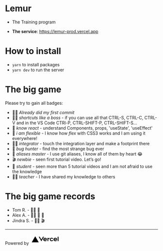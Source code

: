 # Lemur 

- The Training program

- **The service**: https://lemur-prod.vercel.app

# How to install

- `yarn` to install packages
- `yarn dev` to run the server

# The big game

Please try to gain all badges:

- 👊🏻 _Already did my first commit_
- 🖖🏾 _shortcuts like a boss_ - if you can use all that CTRL-S, CTRL-C, CTRL-V and in the VS Code CTRl-P, CTRL-SHIFT-P, CTRL-SHIFT-S...
- 👾 _know react_ - understand Components, props, 'useState', 'useEffect'
- 🎨 _i am flexible_ - I know how _flex_ with CSS3 works and I am using it everywhere!
- 🏂🏽 _integrator_ - touch the integration layer and make a footprint there
- 🐛 _bug hunter_ - find the most strange bug ever
- 🐙 _aliases master_ - I use git aliases, I know all of them by heart 😂
- 🎬 _newbie_ - seen first tutorial video. Let’s go!
- 📖 _student_ - seen more than 5 tutorial videos and I am not afraid to use the knowledge
- 🧑‍🏫 _teacher_ - I have shared my knowledge to others

# The big game records

- Tom R. - 👊🏻 👾
- Alex A. - 👊🏻 🎨 🐙
- Jindra S. - 👊🏻 🎬

-----------

Powered by
[![Foo](vercel-logo.png)](https://vercel.com/?utm_source=[lemurteam]&utm_campaign=oss)
